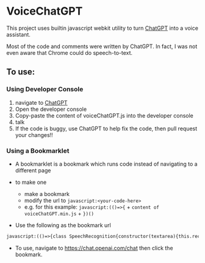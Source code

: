 # VoiceChatGPT
This project uses builtin javascript webkit utility to turn [ChatGPT](https://chat.openai.com/chat) into a voice assistant.

Most of the code and comments were written by ChatGPT. In fact, I was not even aware that Chrome could do speech-to-text.

## To use:

### Using Developer Console
1. navigate to [ChatGPT](https://chat.openai.com/chat)
2. Open the developer console
3. Copy-paste the content of voiceChatGPT.js into the developer console
4. talk
5. If the code is buggy, use ChatGPT to help fix the code, then pull request your changes!!

### Using a Bookmarklet
* A bookmarklet is a bookmark which runs code instead of navigating to a different page
* to make one
    * make a bookmark
    * modify the url to `javascript:<your-code-here>`
    * e.g. for this example: `javascript:(()=>{` + `content of voiceChatGPT.min.js` + `})()`
    
* Use the following as the bookmark url
```html
javascript:(()=>{class SpeechRecognition{constructor(textarea){this.recognition=new webkitSpeechRecognition;this.recognition.interimResults=true;this.speechSynthesis=window.speechSynthesis;this.observer=new MutationObserver(this.onMutation.bind(this));this.utterance=null;this.lastSpoken="";this.utterancesStarted=0;this.utterancesCompleted=0;this.onResult=this.onResult.bind(this);this.onEnd=this.onEnd.bind(this);this.onMutation=this.onMutation.bind(this);this.onBoundary=this.onBoundary.bind(this);this.onSpeechEnd=this.onSpeechEnd.bind(this);this.textarea=textarea;this.start()}onResult(event){const transcript=Array.from(event.results).map(result=>result[0]).map(result=>result.transcript).join("");this.textarea.value=transcript}onEnd(event){const submitButton=this.textarea.nextElementSibling;this.lastSpoken="";submitButton.click()}onMutation(mutations){mutations.forEach(mutation=>{if(mutation.type==="childList"){const chatbotResponse=mutation.addedNodes[0];if(chatbotResponse){this.observer.observe(chatbotResponse,{childList:true,subtree:true,characterData:true,characterDataOldValue:true})}}else if(mutation.type==="characterData"){const text=mutation.oldValue;if(text&&text!==this.lastSpoken){let t=text.replace(this.lastSpoken,"");if(!this.utterance){this.utterance=new SpeechSynthesisUtterance;this.utterance.rate=2;this.speechSynthesis.addEventListener("boundary",this.onBoundary);this.utterance.addEventListener("end",this.onSpeechEnd)}this.utterance.text+=t;this.lastSpoken=text;if(!this.speechSynthesis.pending){this.utterance.text=t;this.utterancesStarted+=1;this.speechSynthesis.speak(this.utterance)}}}})}onBoundary(event){if(event.name==="word"){let t=event.utterance.text;if(t.includes(" ")){t=t.substring(0,t.indexOf(" "))+"..."}else{t+="..."}event.utterance.text=t;console.log("Modified utterance text:",event.utterance)}}onSpeechEnd(){console.warn("speech end");this.utterancesCompleted+=1;let u=this.utterancesCompleted;setTimeout((()=>{console.warn(u,this.utterancesStarted);if(this.utterancesStarted===u){this.recognition.start()}}).bind(this),1e3)}start(){this.recognition.addEventListener("result",this.onResult);this.recognition.addEventListener("end",this.onEnd);this.recognition.start();this.observer.observe(document.body,{childList:true,subtree:true})}cancel(){speechSynthesis.cancel()}}function listen(){const textarea=document.getElementsByTagName("textarea")[0];const recognition=new SpeechRecognition(textarea);recognition.start()}listen();})()
```

* To use, navigate to https://chat.openai.com/chat then click the bookmark.
